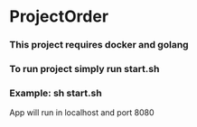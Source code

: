 # ProjectOrder
### This project requires docker and golang
### To run project simply run start.sh
### Example: sh start.sh
App will run in localhost and port 8080
